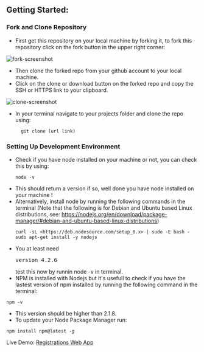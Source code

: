 ## Getting Started:

### Fork and Clone Repository

- First get this repository on your local machine by forking it, to fork this repository click on the fork button in the upper right corner:

![fork-screenshot](https://user-images.githubusercontent.com/22448019/29610658-33ca45b4-87fb-11e7-8b94-021e343f691d.png)

- Then clone the forked repo from your github account to your local machine.
- Click on the clone or download button on the forked repo and copy the SSH or HTTPS link to your clipboard.

![clone-screenshot](https://user-images.githubusercontent.com/22448019/29613928-6bc780a0-8808-11e7-9d23-9355a7dbe7eb.png)

- In your terminal navigate to your projects folder and clone the repo using:
  ```
	git clone (url link)
	```
### Setting Up Development Environment

- Check if you have node installed on your machine or not, you can check this by using:
	```
	node -v
	```
- This should return a version if so, well done you have node installed on your machine !
- Alternatively, install node by running the following commands in the terminal (Note that the following is for Debian and Ubuntu based Linux distributions, see: <https://nodejs.org/en/download/package-manager/#debian-and-ubuntu-based-linux-distributions>)
  ```
  curl -sL <https://deb.nodesource.com/setup_8.x> | sudo -E bash -
  sudo apt-get install -y nodejs
	```
- You at least need <pre>version 4.2.6</pre> test this now by runnin node -v in terminal.
- NPM is installed with Nodejs but it's usefull to check if you have the lastest version of npm installed by running the following command in the terminal:
 ```
 npm -v
 ```
- This version should be higher than 2.1.8.
- To update your Node Package Manager run:
```
npm install npm@latest -g
```
  Live Demo: [Registrations Web App](http://registrations-numbers-webapp.herokuapp.com/)
